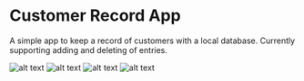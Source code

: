 # Customer Record App
 A simple app to keep a record of customers with a local database. Currently supporting adding and deleting of entries.


![alt text](https://github.com/msyavuz/Customer-Record-App/blob/main/Screenshot1.jpg?raw=true)
![alt text](https://github.com/msyavuz/Customer-Record-App/blob/main/Screenshot2.jpg?raw=true)
![alt text](https://github.com/msyavuz/Customer-Record-App/blob/main/Screenshot3.jpg?raw=true)
![alt text](https://github.com/msyavuz/Customer-Record-App/blob/main/Screenshot4.jpg?raw=true)

